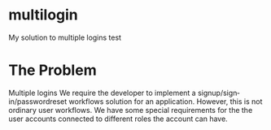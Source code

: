 # multilogin
My solution to multiple logins test 

# The Problem
Multiple logins
We require the developer to implement a sign­up/sign­in/password­reset workflows solution for 
an application. However, this is not ordinary user workflows. We have some special 
requirements for the the user accounts connected to different roles the account can have. 
